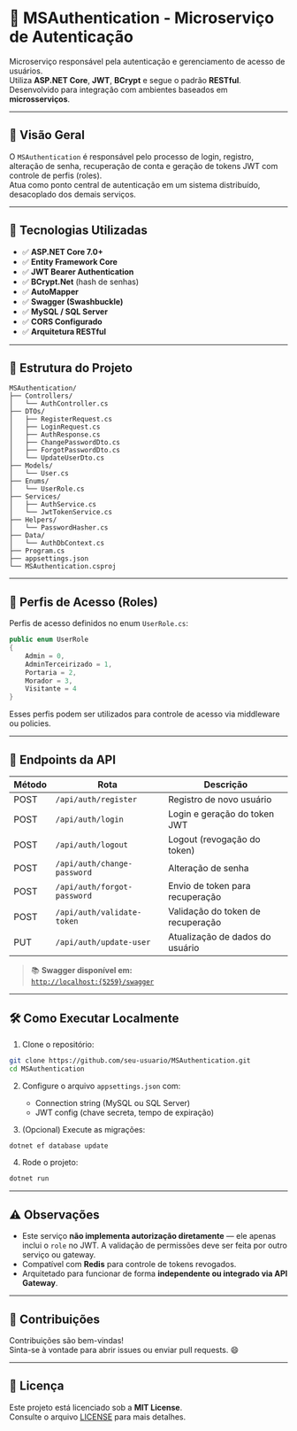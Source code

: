# 🔐 MSAuthentication - Microserviço de Autenticação

Microserviço responsável pela autenticação e gerenciamento de acesso de usuários.  
Utiliza **ASP.NET Core**, **JWT**, **BCrypt** e segue o padrão **RESTful**.  
Desenvolvido para integração com ambientes baseados em **microsserviços**.

---

## 📌 Visão Geral

O `MSAuthentication` é responsável pelo processo de login, registro, alteração de senha, recuperação de conta e geração de tokens JWT com controle de perfis (roles).  
Atua como ponto central de autenticação em um sistema distribuído, desacoplado dos demais serviços.

---

## 🚀 Tecnologias Utilizadas

- ✅ **ASP.NET Core 7.0+**
- ✅ **Entity Framework Core**
- ✅ **JWT Bearer Authentication**
- ✅ **BCrypt.Net** (hash de senhas)
- ✅ **AutoMapper**
- ✅ **Swagger (Swashbuckle)**
- ✅ **MySQL / SQL Server**
- ✅ **CORS Configurado**
- ✅ **Arquitetura RESTful**

---

## 📁 Estrutura do Projeto

```
MSAuthentication/
├── Controllers/
│   └── AuthController.cs
├── DTOs/
│   ├── RegisterRequest.cs
│   ├── LoginRequest.cs
│   ├── AuthResponse.cs
│   ├── ChangePasswordDto.cs
│   ├── ForgotPasswordDto.cs
│   └── UpdateUserDto.cs
├── Models/
│   └── User.cs
├── Enums/
│   └── UserRole.cs
├── Services/
│   ├── AuthService.cs
│   └── JwtTokenService.cs
├── Helpers/
│   └── PasswordHasher.cs
├── Data/
│   └── AuthDbContext.cs
├── Program.cs
├── appsettings.json
└── MSAuthentication.csproj
```

---

## 🔑 Perfis de Acesso (Roles)

Perfis de acesso definidos no enum `UserRole.cs`:

```csharp
public enum UserRole
{
    Admin = 0,
    AdminTerceirizado = 1,
    Portaria = 2,
    Morador = 3,
    Visitante = 4
}
```

Esses perfis podem ser utilizados para controle de acesso via middleware ou policies.

---

## 📮 Endpoints da API

| Método | Rota                          | Descrição                           |
|--------|-------------------------------|--------------------------------------|
| POST   | `/api/auth/register`          | Registro de novo usuário             |
| POST   | `/api/auth/login`             | Login e geração do token JWT         |
| POST   | `/api/auth/logout`            | Logout (revogação do token)          |
| POST   | `/api/auth/change-password`   | Alteração de senha                   |
| POST   | `/api/auth/forgot-password`   | Envio de token para recuperação      |
| POST   | `/api/auth/validate-token`    | Validação do token de recuperação    |
| PUT    | `/api/auth/update-user`       | Atualização de dados do usuário      |

> 📚 **Swagger disponível em:**  
> [`http://localhost:{5259}/swagger`](http://localhost:5259/swagger)

---

## 🛠️ Como Executar Localmente

1. Clone o repositório:

```bash
git clone https://github.com/seu-usuario/MSAuthentication.git
cd MSAuthentication
```

2. Configure o arquivo `appsettings.json` com:
   - Connection string (MySQL ou SQL Server)
   - JWT config (chave secreta, tempo de expiração)

3. (Opcional) Execute as migrações:

```bash
dotnet ef database update
```

4. Rode o projeto:

```bash
dotnet run
```

---

## ⚠️ Observações

- Este serviço **não implementa autorização diretamente** — ele apenas inclui o `role` no JWT. A validação de permissões deve ser feita por outro serviço ou gateway.
- Compatível com **Redis** para controle de tokens revogados.
- Arquitetado para funcionar de forma **independente ou integrado via API Gateway**.

---

## 🤝 Contribuições

Contribuições são bem-vindas!  
Sinta-se à vontade para abrir issues ou enviar pull requests. 😄

---

## 📄 Licença

Este projeto está licenciado sob a **MIT License**.  
Consulte o arquivo [LICENSE](LICENSE) para mais detalhes.
